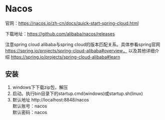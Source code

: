 # Nacos

官网：https://nacos.io/zh-cn/docs/quick-start-spring-cloud.html  

下载地址：https://github.com/alibaba/nacos/releases  

注意spring cloud alibaba与spring cloud的版本匹配关系。具体参看spring官网
 https://spring.io/projects/spring-cloud-alibaba#overview，
 以及其他详细介绍 https://spring.io/projects/spring-cloud-alibaba#learn 

## 安装
1. windows下下载zip包，解压
2. 启动。执行bin目录下的startup.cmd(windows)或startup.sh(linux)
3. 默认地址 http://localhost:8848/nacos  
  默认账号：nacos  
  默认密码：nacos  